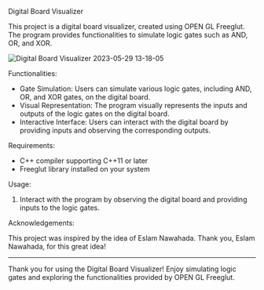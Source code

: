 Digital Board Visualizer

This project is a digital board visualizer, created using OPEN GL Freeglut. The program provides functionalities to simulate logic gates such as AND, OR, and XOR.

![Digital Board Visualizer 2023-05-29 13-18-05](https://github.com/AhmadSaleh2001/OPEN-GL-Projects/assets/79485253/198943ad-c9af-444c-9238-6bdbaf482d7b)


Functionalities:

- Gate Simulation: Users can simulate various logic gates, including AND, OR, and XOR gates, on the digital board.
- Visual Representation: The program visually represents the inputs and outputs of the logic gates on the digital board.
- Interactive Interface: Users can interact with the digital board by providing inputs and observing the corresponding outputs.

Requirements:

- C++ compiler supporting C++11 or later
- Freeglut library installed on your system

Usage:

1. Interact with the program by observing the digital board and providing inputs to the logic gates.

Acknowledgements:

This project was inspired by the idea of Eslam Nawahada. Thank you, Eslam Nawahada, for this great idea!

---

Thank you for using the Digital Board Visualizer! Enjoy simulating logic gates and exploring the functionalities provided by OPEN GL Freeglut.
